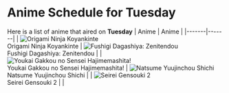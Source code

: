 # Anime Schedule for Tuesday
Here is a list of anime that aired on **Tuesday** 
| Anime | Anime |
|-------|-------|
| ![Origami Ninja Koyankinte](https://cdn.myanimelist.net/images/anime/1860/106477.webp)<br>Origami Ninja Koyankinte | ![Fushigi Dagashiya: Zenitendou](https://cdn.myanimelist.net/images/anime/1544/141797.webp)<br>Fushigi Dagashiya: Zenitendou |
| ![Youkai Gakkou no Sensei Hajimemashita!](https://cdn.myanimelist.net/images/anime/1800/145662.webp)<br>Youkai Gakkou no Sensei Hajimemashita! | ![Natsume Yuujinchou Shichi](https://cdn.myanimelist.net/images/anime/1270/145168.webp)<br>Natsume Yuujinchou Shichi |
| ![Seirei Gensouki 2](https://cdn.myanimelist.net/images/anime/1087/144583.webp)<br>Seirei Gensouki 2 |  |
